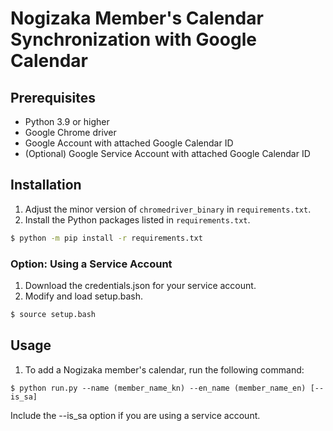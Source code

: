 # Nogizaka Member's Calendar Synchronization with Google Calendar

## Prerequisites
- Python 3.9 or higher
- Google Chrome driver 
- Google Account with attached Google Calendar ID
- (Optional) Google Service Account with attached Google Calendar ID

## Installation
1. Adjust the minor version of `chromedriver_binary` in `requirements.txt`.
2. Install the Python packages listed in `requirements.txt`.
```bash
$ python -m pip install -r requirements.txt

```
### Option: Using a Service Account
1. Download the credentials.json for your service account.
1. Modify and load setup.bash.
```bash
$ source setup.bash
```

## Usage

1. To add a Nogizaka member's calendar, run the following command:
```
$ python run.py --name (member_name_kn) --en_name (member_name_en) [--is_sa]
```
Include the --is_sa option if you are using a service account.


